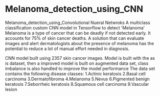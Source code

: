 # Melanoma_detection_using_CNN
Melanoma_detection_using_Convolutional Nueral Netwroks
A multiclass classification custom CNN model in Tensorflow to detect 'Melanoma'
Melanoma is a type of cancer that can be deadly if not detected early. It accounts for 75% of skin cancer deaths. A solution that can evaluate images and alert dermatologists about the presence of melanoma has the potential to reduce a lot of manual effort needed in diagnosis.

CNN model built using 2357 skin cancer images.
Model is built with the as is dataset, then a improved model is built on augmented data set, class imbalance is also handled to improve the model performance
The data set contains the following disease classes:
1.Actinic keratosis
2.Basal cell carcinoma
3.Dermatofibroma
4.Melanoma
5.Nevus
6.Pigmented benign keratosis
7.Seborrheic keratosis
8.Squamous cell carcinoma
9.Vascular lesion

